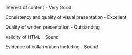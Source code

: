 Interest of content - Very Good

Consistency and quality of visual presentation - Excellent

Quality of written presentation - Outstanding

Validity of HTML - Sound

Evidence of collaboration including - Sound